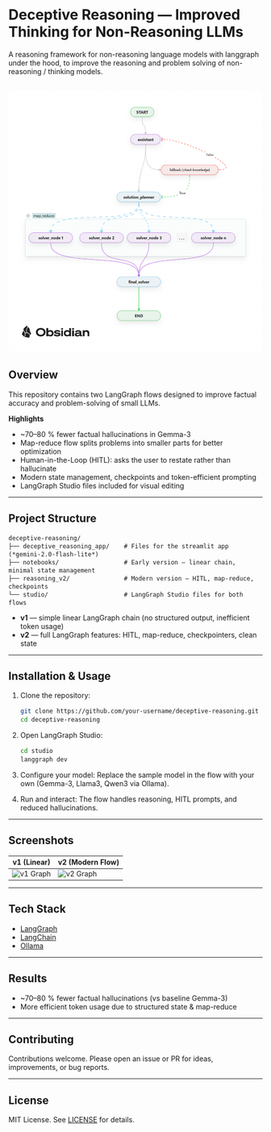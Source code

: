 # Deceptive Reasoning — Improved Thinking for Non-Reasoning LLMs

A reasoning framework for non-reasoning language models with langgraph under the hood, to improve the reasoning and problem solving of non-reasoning / thinking models.

![v1_graph](resources/Deceptive_reasonin_v2_flow.png)
---
## Overview

This repository contains two LangGraph flows designed to improve factual accuracy and problem-solving of small LLMs.

**Highlights**

* \~70–80 % fewer factual hallucinations in Gemma-3
* Map-reduce flow splits problems into smaller parts for better optimization
* Human-in-the-Loop (HITL): asks the user to restate rather than hallucinate
* Modern state management, checkpoints and token-efficient prompting
* LangGraph Studio files included for visual editing

---

## Project Structure

```
deceptive-reasoning/
├── deceptive_reasoning_app/    # Files for the streamlit app (*gemini-2.0-flash-lite*)
├── notebooks/                  # Early version — linear chain, minimal state management
├── reasoning_v2/               # Modern version — HITL, map-reduce, checkpoints
└── studio/                     # LangGraph Studio files for both flows
```

* **v1** — simple linear LangGraph chain (no structured output, inefficient token usage)
* **v2** — full LangGraph features: HITL, map-reduce, checkpointers, clean state

---

## Installation & Usage

1. Clone the repository:

   ```bash
   git clone https://github.com/your-username/deceptive-reasoning.git
   cd deceptive-reasoning
   ```

2. Open LangGraph Studio:

   ```bash
   cd studio
   langgraph dev
   ```

3. Configure your model:
   Replace the sample model in the flow with your own (Gemma-3, Llama3, Qwen3 via Ollama).

4. Run and interact:
   The flow handles reasoning, HITL prompts, and reduced hallucinations.

---

## Screenshots

| v1 (Linear)                       | v2 (Modern Flow)                  |
| --------------------------------- | --------------------------------- |
| ![v1 Graph](./screenshots/v1.png) | ![v2 Graph](./screenshots/v2.png) |

---

## Tech Stack

* [LangGraph](https://github.com/langchain-ai/langgraph)
* [LangChain](https://github.com/langchain-ai/langchain)
* [Ollama](https://ollama.ai)

---

## Results

* \~70–80 % fewer factual hallucinations (vs baseline Gemma-3)
* More efficient token usage due to structured state & map-reduce

---

## Contributing

Contributions welcome.
Please open an issue or PR for ideas, improvements, or bug reports.

---

## License

MIT License. See [LICENSE](./LICENSE) for details.
